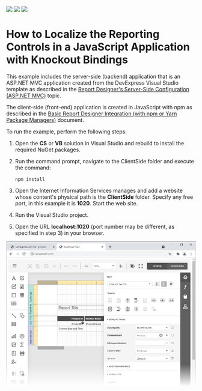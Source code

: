 <!-- default badges list -->
![](https://img.shields.io/endpoint?url=https://codecentral.devexpress.com/api/v1/VersionRange/236523191/20.2.2%2B)
[![](https://img.shields.io/badge/Open_in_DevExpress_Support_Center-FF7200?style=flat-square&logo=DevExpress&logoColor=white)](https://supportcenter.devexpress.com/ticket/details/T856827)
[![](https://img.shields.io/badge/📖_How_to_use_DevExpress_Examples-e9f6fc?style=flat-square)](https://docs.devexpress.com/GeneralInformation/403183)
<!-- default badges end -->
# How to Localize the Reporting Controls in a JavaScript Application with Knockout Bindings

This example includes the server-side (backend) application that is an ASP.NET MVC application created from the DevExpress Visual Studio template as described in the [Report Designer's Server-Side Configuration (ASP.NET MVC)](https://docs.devexpress.com/XtraReports/118371) topic.

The client-side (front-end) application is created in JavaScript with npm as described in the [Basic Report Designer Integration (with npm or Yarn Package Managers)](https://docs.devexpress.com/XtraReports/401256) document.

To run the example, perform the following steps:

1. Open the **CS** or **VB** solution in Visual Studio and rebuild to install the required NuGet packages.
2. Run the command prompt, navigate to the ClientSide folder and execute the command:
    
    ```
    npm install
    ```
3. Open the Internet Information Services manages and add a website whose content's physical path is the **ClientSide** folder. Specify any free port, in this example it is **1020**. Start the web site.
4. Run the Visual Studio project.
5. Open the URL **localhost:1020** (port number may be different, as specified in step 3) in your browser.

![](/images/screenshot.png)

